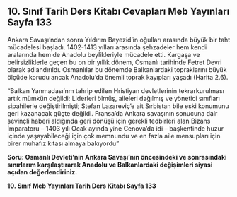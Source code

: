 ## 10. Sınıf Tarih Ders Kitabı Cevapları Meb Yayınları Sayfa 133

Ankara Savaşı’ndan sonra Yıldırım Bayezid’in oğulları arasında büyük bir taht mücadelesi başladı. 1402-1413 yılları arasında şehzadeler hem kendi aralarında hem de Anadolu beylikleriyle mücadele etti. Kargaşa ve belirsizliklerle geçen bu on bir yıllık dönem, Osmanlı tarihinde Fetret Devri olarak adlandırıldı. Osmanlılar bu dönemde Balkanlardaki topraklarını büyük ölçüde korudu ancak Anadolu’da önemli toprak kayıpları yaşadı (Harita 2.6).

“Balkan Yanmadası’nm tahrip edilen Hristiyan devletlerinin tekrarkurulması artık mümkün değildi: Liderleri ölmüş, aileleri dağılmış ve yönetici sınıfları sipahilerle değiştirilmişti; Stefan Lazareviç’e ait Sırbistan bile eski konumunu geri kazanacak güçte değildi. Fransa’da Ankara savaşının sonucuna dair sevinçli haberi aldığında geri dönüşü için gerekli tedbirleri alan Bizans İmparatoru – 1403 yılı Ocak ayında yine Cenova’da idi – başkentinde huzur içinde yaşayabileceği için çok memnundu ve en fazla aile mensupları için birer muhafız kıtası almaya bakıyordu”

**Soru: Osmanlı Devleti’nin Ankara Savaşı’nın öncesindeki ve sonrasındaki sınırlarım karşılaştırarak Anadolu ve Balkanlardaki değişimleri siyasi açıdan değerlendiriniz.**

**10. Sınıf Meb Yayınları Tarih Ders Kitabı Sayfa 133**